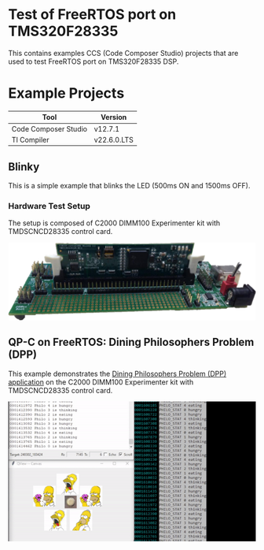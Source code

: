 # Test of FreeRTOS port on TMS320F28335
This contains examples CCS (Code Composer Studio) projects that are used to test FreeRTOS port on TMS320F28335 DSP.

# Example Projects

| Tool                   | Version      |
|------------------------|--------------|
| Code Composer Studio   | v12.7.1      |
| TI Compiler            | v22.6.0.LTS  |

## Blinky
This is a simple example that blinks the LED (500ms ON and 1500ms OFF).
### Hardware Test Setup
The setup is composed of C2000 DIMM100 Experimenter kit with TMDSCNCD28335 control card.

![](doc/img/TMDSDOCK28335.png)


## QP-C on FreeRTOS: Dining Philosophers Problem (DPP)
This example demonstrates the [Dining Philosophers Problem (DPP) application](https://www.state-machine.com/qpc/tut_dpp.html) on the C2000 DIMM100 Experimenter kit with TMDSCNCD28335 control card.

![DPP](doc/img/dpp_ti_c2000.gif)
